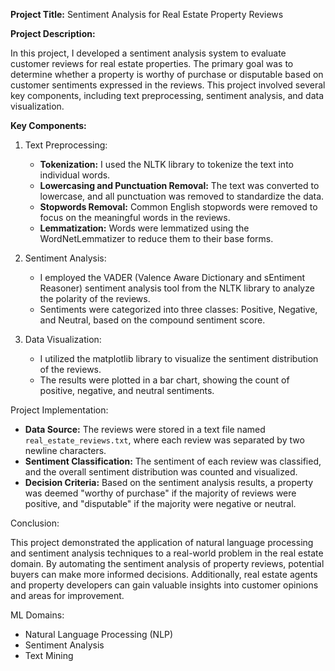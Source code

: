 **Project Title:** Sentiment Analysis for Real Estate Property Reviews

**Project Description:**

In this project, I developed a sentiment analysis system to evaluate customer reviews for real estate properties. The primary goal was to determine whether a property is worthy of purchase or disputable based on customer sentiments expressed in the reviews. This project involved several key components, including text preprocessing, sentiment analysis, and data visualization.

**Key Components:**

1. Text Preprocessing:
   - **Tokenization:** I used the NLTK library to tokenize the text into individual words.
   - **Lowercasing and Punctuation Removal:** The text was converted to lowercase, and all punctuation was removed to standardize the data.
   - **Stopwords Removal:** Common English stopwords were removed to focus on the meaningful words in the reviews.
   - **Lemmatization:** Words were lemmatized using the WordNetLemmatizer to reduce them to their base forms.

2. Sentiment Analysis:
   - I employed the VADER (Valence Aware Dictionary and sEntiment Reasoner) sentiment analysis tool from the NLTK library to analyze the polarity of the reviews.
   - Sentiments were categorized into three classes: Positive, Negative, and Neutral, based on the compound sentiment score.

3. Data Visualization:
   - I utilized the matplotlib library to visualize the sentiment distribution of the reviews.
   - The results were plotted in a bar chart, showing the count of positive, negative, and neutral sentiments.

Project Implementation:

- **Data Source:** The reviews were stored in a text file named `real_estate_reviews.txt`, where each review was separated by two newline characters.
- **Sentiment Classification:** The sentiment of each review was classified, and the overall sentiment distribution was counted and visualized.
- **Decision Criteria:** Based on the sentiment analysis results, a property was deemed "worthy of purchase" if the majority of reviews were positive, and "disputable" if the majority were negative or neutral.

Conclusion:

This project demonstrated the application of natural language processing and sentiment analysis techniques to a real-world problem in the real estate domain. By automating the sentiment analysis of property reviews, potential buyers can make more informed decisions. Additionally, real estate agents and property developers can gain valuable insights into customer opinions and areas for improvement.

ML Domains:
- Natural Language Processing (NLP)
- Sentiment Analysis
- Text Mining
